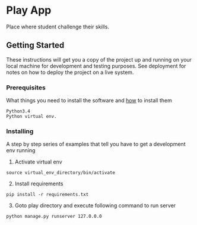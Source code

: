 # Play App

Place where student challenge their skills.

## Getting Started

These instructions will get you a copy of the project up and running on your local machine for development and testing purposes. See deployment for notes on how to deploy the project on a live system.

### Prerequisites

What things you need to install the software and [how](http://devmartin.com/blog/2016/04/creating-a-virtual-environment-with-python3.4-on-ubuntu-16.04-xenial-xerus/) to install them

```
Python3.4
Python virtual env. 
```

### Installing

A step by step series of examples that tell you have to get a development env running
1. Activate virtual env

``` shell
source virtual_env_directory/bin/activate
```
2. Install requirements
``` shell
pip install -r requirements.txt
```
3. Goto play directory and execute following command to run server
``` shell
python manage.py runserver 127.0.0.0
